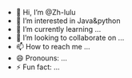 - 👋 Hi, I’m @Zh-lulu
- 👀 I’m interested in Java&python
- 🌱 I’m currently learning ...
- 💞️ I’m looking to collaborate on ...
- 📫 How to reach me ...
- 😄 Pronouns: ...
- ⚡ Fun fact: ...

<!---
Zh-lulu/Zh-lulu is a ✨ special ✨ repository because its `README.md` (this file) appears on your GitHub profile.
You can click the Preview link to take a look at your changes.
--->
